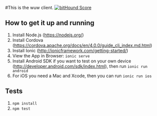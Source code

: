 #This is the wuw client.
[![bitHound Score](https://www.bithound.io/github/wannundwo/wuw_client/badges/score.svg)](https://www.bithound.io/github/wannundwo/wuw_client)

## How to get it up and running
1. Install Node.js (https://nodejs.org/)
2. Install Cordova (https://cordova.apache.org/docs/en/4.0.0/guide_cli_index.md.html)
3. Install Ionic (http://ionicframework.com/getting-started/)
4. View the App in Browser: `ionic serve`
5. Install Android SDK if you want to test on your own device (http://developer.android.com/sdk/index.html), then run `ionic run android`
6. For iOS you need a Mac and Xcode, then you can run `ionic run ios`

## Tests
1. `npm install`
2. `npm test`
